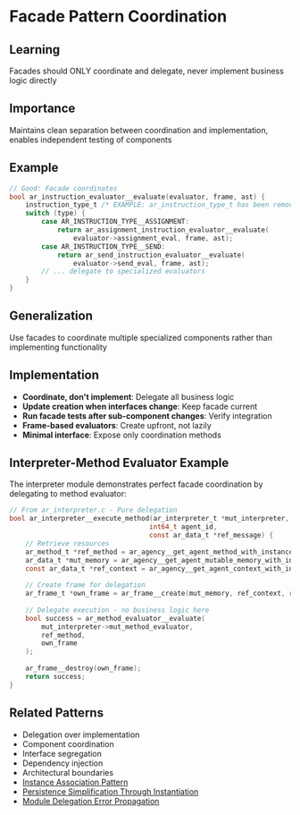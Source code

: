 # Facade Pattern Coordination

## Learning
Facades should ONLY coordinate and delegate, never implement business logic directly

## Importance
Maintains clean separation between coordination and implementation, enables independent testing of components

## Example
```c
// Good: Facade coordinates
bool ar_instruction_evaluator__evaluate(evaluator, frame, ast) {
    instruction_type_t /* EXAMPLE: ar_instruction_type_t has been removed */ type = ar_instruction_ast__get_type(ast);
    switch (type) {
        case AR_INSTRUCTION_TYPE__ASSIGNMENT:
            return ar_assignment_instruction_evaluator__evaluate(
                evaluator->assignment_eval, frame, ast);
        case AR_INSTRUCTION_TYPE__SEND:
            return ar_send_instruction_evaluator__evaluate(
                evaluator->send_eval, frame, ast);
        // ... delegate to specialized evaluators
    }
}
```

## Generalization
Use facades to coordinate multiple specialized components rather than implementing functionality

## Implementation
- **Coordinate, don't implement**: Delegate all business logic
- **Update creation when interfaces change**: Keep facade current
- **Run facade tests after sub-component changes**: Verify integration
- **Frame-based evaluators**: Create upfront, not lazily
- **Minimal interface**: Expose only coordination methods

## Interpreter-Method Evaluator Example
The interpreter module demonstrates perfect facade coordination by delegating to method evaluator:
```c
// From ar_interpreter.c - Pure delegation
bool ar_interpreter__execute_method(ar_interpreter_t *mut_interpreter,
                                   int64_t agent_id, 
                                   const ar_data_t *ref_message) {
    // Retrieve resources
    ar_method_t *ref_method = ar_agency__get_agent_method_with_instance(agent_id);
    ar_data_t *mut_memory = ar_agency__get_agent_mutable_memory_with_instance(agent_id);
    const ar_data_t *ref_context = ar_agency__get_agent_context_with_instance(agent_id);
    
    // Create frame for delegation
    ar_frame_t *own_frame = ar_frame__create(mut_memory, ref_context, ref_message);
    
    // Delegate execution - no business logic here
    bool success = ar_method_evaluator__evaluate(
        mut_interpreter->mut_method_evaluator,
        ref_method,
        own_frame
    );
    
    ar_frame__destroy(own_frame);
    return success;
}
```

## Related Patterns
- Delegation over implementation
- Component coordination
- Interface segregation
- Dependency injection
- Architectural boundaries
- [Instance Association Pattern](instance-association-pattern.md)
- [Persistence Simplification Through Instantiation](persistence-simplification-through-instantiation.md)
- [Module Delegation Error Propagation](module-delegation-error-propagation.md)